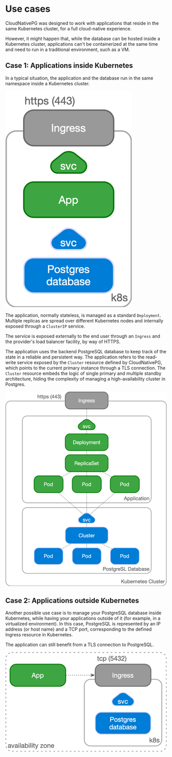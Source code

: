 # Use cases

CloudNativePG was designed to work with applications
that reside in the same Kubernetes cluster, for a full cloud-native
experience.

However, it might happen that, while the database can be hosted
inside a Kubernetes cluster, applications can't be containerized
at the same time and need to run in a traditional environment, such 
as a VM.

## Case 1: Applications inside Kubernetes

In a typical situation, the application and the database run in the same
namespace inside a Kubernetes cluster.

![Application and Database inside Kubernetes](./images/apps-in-k8s.png)

The application, normally stateless, is managed as a standard `Deployment`.
Multiple replicas are spread over different Kubernetes nodes and internally
exposed through a `ClusterIP` service.

The service is exposed externally to the end user through an `Ingress` and the
provider's load balancer facility, by way of HTTPS.

The application uses the backend PostgreSQL database to keep track of the state
in a reliable and persistent way. The application refers to the read-write
service exposed by the `Cluster` resource defined by CloudNativePG,
which points to the current primary instance through a TLS connection. The
`Cluster` resource embeds the logic of single primary and multiple standby
architecture, hiding the complexity of managing a high-availability cluster in
Postgres.

![Close-up view of application and database inside Kubernetes](./images/architecture-in-k8s.png)

## Case 2: Applications outside Kubernetes

Another possible use case is to manage your PostgreSQL database inside
Kubernetes, while having your applications outside of it (for example, in a
virtualized environment). In this case, PostgreSQL is represented by an IP
address (or host name) and a TCP port, corresponding to the defined Ingress
resource in Kubernetes.

The application can still benefit from a TLS connection to PostgreSQL.

![Application outside Kubernetes](./images/apps-outside-k8s.png)
